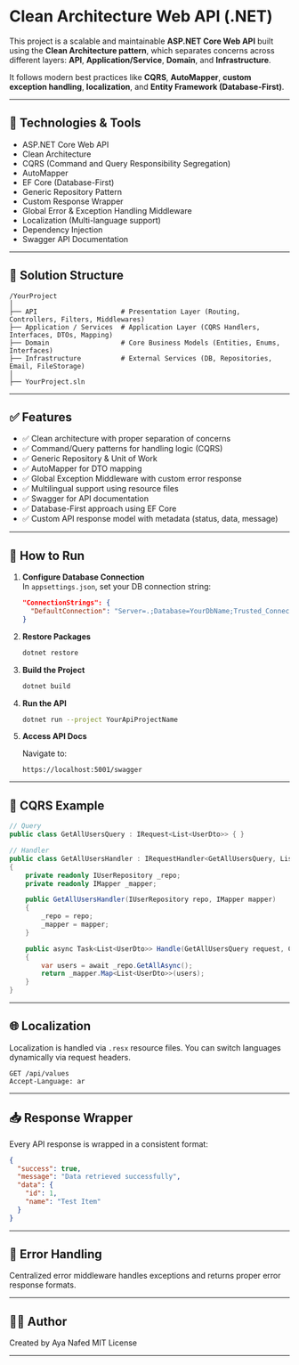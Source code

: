 
#  Clean Architecture Web API (.NET)

This project is a scalable and maintainable **ASP.NET Core Web API** built using the **Clean Architecture pattern**, which separates concerns across different layers: **API**, **Application/Service**, **Domain**, and **Infrastructure**.

It follows modern best practices like **CQRS**, **AutoMapper**, **custom exception handling**, **localization**, and **Entity Framework (Database-First)**.

---

## 🔧 Technologies & Tools

- ASP.NET Core Web API  
- Clean Architecture  
- CQRS (Command and Query Responsibility Segregation)  
- AutoMapper  
- EF Core (Database-First)  
- Generic Repository Pattern  
- Custom Response Wrapper  
- Global Error & Exception Handling Middleware  
- Localization (Multi-language support)  
- Dependency Injection  
- Swagger API Documentation

---

## 📁 Solution Structure

```
/YourProject
│
├── API                     # Presentation Layer (Routing, Controllers, Filters, Middlewares)
├── Application / Services  # Application Layer (CQRS Handlers, Interfaces, DTOs, Mapping)
├── Domain                  # Core Business Models (Entities, Enums, Interfaces)
├── Infrastructure          # External Services (DB, Repositories, Email, FileStorage)
│
├── YourProject.sln
```

---

## ✅ Features

- ✅ Clean architecture with proper separation of concerns  
- ✅ Command/Query patterns for handling logic (CQRS)  
- ✅ Generic Repository & Unit of Work  
- ✅ AutoMapper for DTO mapping  
- ✅ Global Exception Middleware with custom error response  
- ✅ Multilingual support using resource files  
- ✅ Swagger for API documentation  
- ✅ Database-First approach using EF Core  
- ✅ Custom API response model with metadata (status, data, message)

---

## 🚀 How to Run

1. **Configure Database Connection**  
   In `appsettings.json`, set your DB connection string:

   ```json
   "ConnectionStrings": {
     "DefaultConnection": "Server=.;Database=YourDbName;Trusted_Connection=True;"
   }
   ```

2. **Restore Packages**

   ```bash
   dotnet restore
   ```

3. **Build the Project**

   ```bash
   dotnet build
   ```

4. **Run the API**

   ```bash
   dotnet run --project YourApiProjectName
   ```

5. **Access API Docs**

   Navigate to:  
   ```
   https://localhost:5001/swagger
   ```

---

## 📌 CQRS Example

```csharp
// Query
public class GetAllUsersQuery : IRequest<List<UserDto>> { }

// Handler
public class GetAllUsersHandler : IRequestHandler<GetAllUsersQuery, List<UserDto>>
{
    private readonly IUserRepository _repo;
    private readonly IMapper _mapper;

    public GetAllUsersHandler(IUserRepository repo, IMapper mapper)
    {
        _repo = repo;
        _mapper = mapper;
    }

    public async Task<List<UserDto>> Handle(GetAllUsersQuery request, CancellationToken cancellationToken)
    {
        var users = await _repo.GetAllAsync();
        return _mapper.Map<List<UserDto>>(users);
    }
}
```

---

## 🌐 Localization

Localization is handled via `.resx` resource files. You can switch languages dynamically via request headers.

```http
GET /api/values
Accept-Language: ar
```

---

## 📥 Response Wrapper

Every API response is wrapped in a consistent format:

```json
{
  "success": true,
  "message": "Data retrieved successfully",
  "data": {
    "id": 1,
    "name": "Test Item"
  }
}
```

---

## 📌 Error Handling

Centralized error middleware handles exceptions and returns proper error response formats.

---

## 👩‍💻 Author

Created by Aya Nafed
MIT License

---
